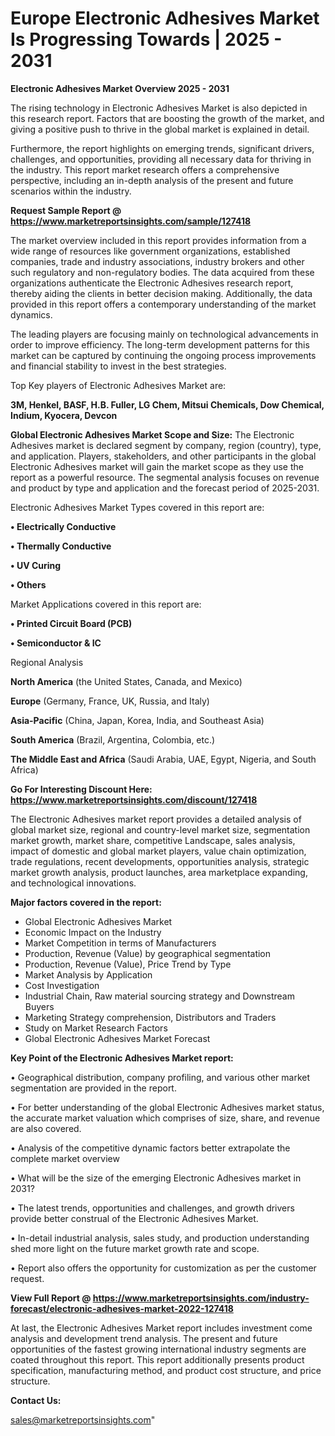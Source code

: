  # Europe Electronic Adhesives Market Is Progressing Towards | 2025 - 2031

<Strong> Electronic Adhesives Market Overview 2025 - 2031</strong>

The rising technology in Electronic Adhesives Market is also depicted in this research report. Factors that are boosting the growth of the market, and giving a positive push to thrive in the global market is explained in detail.

Furthermore, the report highlights on emerging trends, significant drivers, challenges, and opportunities, providing all necessary data for thriving in the industry. This report market research offers a comprehensive perspective, including an in-depth analysis of the present and future scenarios within the industry.

<strong>Request Sample Report @ <a href=https://www.marketreportsinsights.com/sample/127418>https://www.marketreportsinsights.com/sample/127418</a></strong>

The market overview included in this report provides information from a wide range of resources like government organizations, established companies, trade and industry associations, industry brokers and other such regulatory and non-regulatory bodies. The data acquired from these organizations authenticate the Electronic Adhesives research report, thereby aiding the clients in better decision making. Additionally, the data provided in this report offers a contemporary understanding of the market dynamics.

The leading players are focusing mainly on technological advancements in order to improve efficiency. The long-term development patterns for this market can be captured by continuing the ongoing process improvements and financial stability to invest in the best strategies.

Top Key players of Electronic Adhesives Market are:

<strong>3M, Henkel, BASF, H.B. Fuller, LG Chem, Mitsui Chemicals, Dow Chemical, Indium, Kyocera, Devcon</strong>

<strong><b>Global Electronic Adhesives Market Scope and Size:</b></strong>
The Electronic Adhesives market is declared segment by company, region (country), type, and application. Players, stakeholders, and other participants in the global Electronic Adhesives market will gain the market scope as they use the report as a powerful resource. The segmental analysis focuses on revenue and product by type and application and the forecast period of 2025-2031.

Electronic Adhesives Market Types covered in this report are:

<strong>• Electrically Conductive

• Thermally Conductive

• UV Curing

• Others</strong>

Market Applications covered in this report are:

<strong>• Printed Circuit Board (PCB)

• Semiconductor & IC</strong> 

Regional Analysis

<strong>North America</strong> (the United States, Canada, and Mexico)

<strong>Europe</strong> (Germany, France, UK, Russia, and Italy)

<strong>Asia-Pacific</strong> (China, Japan, Korea, India, and Southeast Asia)

<strong>South America</strong> (Brazil, Argentina, Colombia, etc.)

<strong>The Middle East and Africa</strong> (Saudi Arabia, UAE, Egypt, Nigeria, and South Africa)

<strong>Go For Interesting Discount Here: <a href=https://www.marketreportsinsights.com/discount/127418>https://www.marketreportsinsights.com/discount/127418</a></strong>

The Electronic Adhesives market report provides a detailed analysis of global market size, regional and country-level market size, segmentation market growth, market share, competitive Landscape, sales analysis, impact of domestic and global market players, value chain optimization, trade regulations, recent developments, opportunities analysis, strategic market growth analysis, product launches, area marketplace expanding, and technological innovations.

<strong><b>Major factors covered in the report:</b></strong>
<ul>
  <li>Global Electronic Adhesives Market </li>
  <li>Economic Impact on the Industry</li>
  <li>Market Competition in terms of Manufacturers</li>
  <li>Production, Revenue (Value) by geographical segmentation</li>
  <li>Production, Revenue (Value), Price Trend by Type</li>
  <li>Market Analysis by Application</li>
  <li>Cost Investigation</li>
  <li>Industrial Chain, Raw material sourcing strategy and Downstream Buyers</li>
  <li>Marketing Strategy comprehension, Distributors and Traders</li>
  <li>Study on Market Research Factors</li>
  <li>Global Electronic Adhesives Market Forecast</li>
</ul>

<strong><b>Key Point of the Electronic Adhesives Market report:</b></strong>

• Geographical distribution, company profiling, and various other market segmentation are provided in the report.

• For better understanding of the global Electronic Adhesives market status, the accurate market valuation which comprises of size, share, and revenue are also covered.

• Analysis of the competitive dynamic factors better extrapolate the complete market overview

• What will be the size of the emerging Electronic Adhesives market in 2031?

• The latest trends, opportunities and challenges, and growth drivers provide better construal of the Electronic Adhesives Market.

• In-detail industrial analysis, sales study, and production understanding shed more light on the future market growth rate and scope.

• Report also offers the opportunity for customization as per the customer request.

<strong><b>View Full Report @ <a href=https://www.marketreportsinsights.com/industry-forecast/electronic-adhesives-market-2022-127418>https://www.marketreportsinsights.com/industry-forecast/electronic-adhesives-market-2022-127418</a></b></strong>


At last, the Electronic Adhesives Market report includes investment come analysis and development trend analysis. The present and future opportunities of the fastest growing international industry segments are coated throughout this report. This report additionally presents product specification, manufacturing method, and product cost structure, and price structure.

<strong>Contact Us:</strong>

sales@marketreportsinsights.com"
